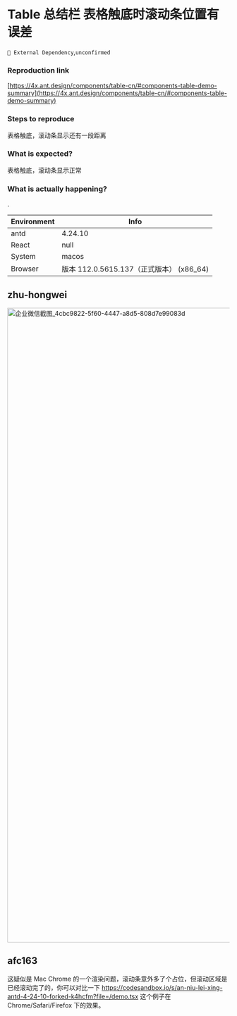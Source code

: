 # Table 总结栏 表格触底时滚动条位置有误差

`🚌 External Dependency`,`unconfirmed`

### Reproduction link

[https://4x.ant.design/components/table-cn/#components-table-demo-summary](https://4x.ant.design/components/table-cn/#components-table-demo-summary)

### Steps to reproduce

表格触底，滚动条显示还有一段距离

### What is expected?

表格触底，滚动条显示正常

### What is actually happening?

.

| Environment | Info                                     |
| ----------- | ---------------------------------------- |
| antd        | 4.24.10                                  |
| React       | null                                     |
| System      | macos                                    |
| Browser     | 版本 112.0.5615.137（正式版本） (x86_64) |

<!-- generated by ant-design-issue-helper. DO NOT REMOVE -->

## zhu-hongwei

  <img width="1440" alt="企业微信截图_4cbc9822-5f60-4447-a8d5-808d7e99083d" src="https://user-images.githubusercontent.com/61079864/236614215-a93366db-9818-4d79-a764-7bebef05ae68.png">

## afc163

这疑似是 Mac Chrome 的一个渲染问题，滚动条意外多了个占位，但滚动区域是已经滚动完了的，你可以对比一下 https://codesandbox.io/s/an-niu-lei-xing-antd-4-24-10-forked-k4hcfm?file=/demo.tsx 这个例子在 Chrome/Safari/Firefox 下的效果。
